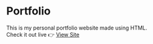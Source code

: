 # Portfolio

This is my personal portfolio website made using HTML.  
Check it out live 👉 [View Site](https://ashna-dev01.github.io/ashna-portfolio)
